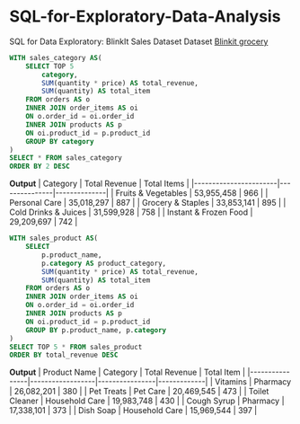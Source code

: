 # SQL-for-Exploratory-Data-Analysis
SQL for Data Exploratory: BlinkIt Sales Dataset
Dataset [Blinkit grocery](https://www.kaggle.com/datasets/akxiit/blinkit-sales-dataset)

```sql
WITH sales_category AS(
    SELECT TOP 5
	    category,
	    SUM(quantity * price) AS total_revenue,
	    SUM(quantity) AS total_item
    FROM orders AS o
    INNER JOIN order_items AS oi
    ON o.order_id = oi.order_id
    INNER JOIN products AS p
    ON oi.product_id = p.product_id
    GROUP BY category
)
SELECT * FROM sales_category
ORDER BY 2 DESC
```
**Output**
| Category              | Total Revenue | Total Items |
|-----------------------|---------------|--------------|
| Fruits & Vegetables   | 53,955,458    | 966          |
| Personal Care         | 35,018,297    | 887          |
| Grocery & Staples     | 33,853,141    | 895          |
| Cold Drinks & Juices  | 31,599,928    | 758          |
| Instant & Frozen Food | 29,209,697    | 742          |

```sql
WITH sales_product AS(
    SELECT
	    p.product_name,
        p.category AS product_category,
	    SUM(quantity * price) AS total_revenue,
	    SUM(quantity) AS total_item
    FROM orders AS o
    INNER JOIN order_items AS oi
    ON o.order_id = oi.order_id
    INNER JOIN products AS p
    ON oi.product_id = p.product_id
    GROUP BY p.product_name, p.category
)
SELECT TOP 5 * FROM sales_product
ORDER BY total_revenue DESC
```
**Output**
| Product Name    | Category        | Total Revenue | Total Item |
|----------------|------------------|----------------|-------------|
| Vitamins       | Pharmacy         | 26,082,201     | 380         |
| Pet Treats     | Pet Care         | 20,469,545     | 473         |
| Toilet Cleaner | Household Care   | 19,983,748     | 430         |
| Cough Syrup    | Pharmacy         | 17,338,101     | 373         |
| Dish Soap      | Household Care   | 15,969,544     | 397         |
